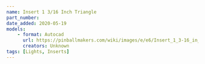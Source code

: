 ```yaml
---
name: Insert 1 3/16 Inch Triangle
part_number: 
date_added: 2020-05-19
models:
    - format: Autocad
      url: https://pinballmakers.com/wiki/images/e/e6/Insert_1_3-16_in_Triangle.dwg
      creators: Unknown
tags: [Lights, Inserts]
---
```

